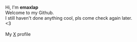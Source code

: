 Hi, I'm **emaxlap**\
Welcome to my Github.\
I still haven't done anything cool, pls come check again later.\
<3\
\
My [X](https://x.com/emaxlap) profile
